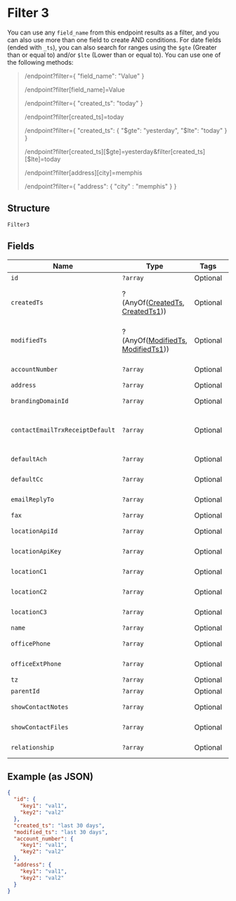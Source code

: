 
# Filter 3

You can use any `field_name` from this endpoint results as a filter, and you can also use more than one field to create AND conditions. For date fields (ended with `_ts`), you can also search for ranges using the `$gte` (Greater than or equal to) and/or  `$lte` (Lower than or equal to). You can use one of the following methods:

> /endpoint?filter={ "field_name": "Value" }
> 
> /endpoint?filter[field_name]=Value
> 
> /endpoint?filter={ "created_ts": "today" }
> 
> /endpoint?filter[created_ts]=today
> 
> /endpoint?filter={ "created_ts": { "$gte": "yesterday", "$lte": "today" } }
> 
> /endpoint?filter[created_ts][$gte]=yesterday&filter[created_ts][$lte]=today
> 
> /endpoint?filter[address][city]=memphis
> 
> /endpoint?filter={ "address": { "city" : "memphis" } }

## Structure

`Filter3`

## Fields

| Name | Type | Tags | Description | Getter | Setter |
|  --- | --- | --- | --- | --- | --- |
| `id` | `?array` | Optional | - | getId(): ?array | setId(?array id): void |
| `createdTs` | ?(AnyOf([CreatedTs](../../doc/models/created-ts-enum.md), [CreatedTs1](../../doc/models/created-ts-1.md))) | Optional | This is a nested AnyOf case. | getCreatedTs(): | setCreatedTs( createdTs): void |
| `modifiedTs` | ?(AnyOf([ModifiedTs](../../doc/models/modified-ts-enum.md), [ModifiedTs1](../../doc/models/modified-ts-1.md))) | Optional | This is a nested AnyOf case. | getModifiedTs(): | setModifiedTs( modifiedTs): void |
| `accountNumber` | `?array` | Optional | - | getAccountNumber(): ?array | setAccountNumber(?array accountNumber): void |
| `address` | `?array` | Optional | - | getAddress(): ?array | setAddress(?array address): void |
| `brandingDomainId` | `?array` | Optional | - | getBrandingDomainId(): ?array | setBrandingDomainId(?array brandingDomainId): void |
| `contactEmailTrxReceiptDefault` | `?array` | Optional | - | getContactEmailTrxReceiptDefault(): ?array | setContactEmailTrxReceiptDefault(?array contactEmailTrxReceiptDefault): void |
| `defaultAch` | `?array` | Optional | - | getDefaultAch(): ?array | setDefaultAch(?array defaultAch): void |
| `defaultCc` | `?array` | Optional | - | getDefaultCc(): ?array | setDefaultCc(?array defaultCc): void |
| `emailReplyTo` | `?array` | Optional | - | getEmailReplyTo(): ?array | setEmailReplyTo(?array emailReplyTo): void |
| `fax` | `?array` | Optional | - | getFax(): ?array | setFax(?array fax): void |
| `locationApiId` | `?array` | Optional | - | getLocationApiId(): ?array | setLocationApiId(?array locationApiId): void |
| `locationApiKey` | `?array` | Optional | - | getLocationApiKey(): ?array | setLocationApiKey(?array locationApiKey): void |
| `locationC1` | `?array` | Optional | - | getLocationC1(): ?array | setLocationC1(?array locationC1): void |
| `locationC2` | `?array` | Optional | - | getLocationC2(): ?array | setLocationC2(?array locationC2): void |
| `locationC3` | `?array` | Optional | - | getLocationC3(): ?array | setLocationC3(?array locationC3): void |
| `name` | `?array` | Optional | - | getName(): ?array | setName(?array name): void |
| `officePhone` | `?array` | Optional | - | getOfficePhone(): ?array | setOfficePhone(?array officePhone): void |
| `officeExtPhone` | `?array` | Optional | - | getOfficeExtPhone(): ?array | setOfficeExtPhone(?array officeExtPhone): void |
| `tz` | `?array` | Optional | - | getTz(): ?array | setTz(?array tz): void |
| `parentId` | `?array` | Optional | - | getParentId(): ?array | setParentId(?array parentId): void |
| `showContactNotes` | `?array` | Optional | - | getShowContactNotes(): ?array | setShowContactNotes(?array showContactNotes): void |
| `showContactFiles` | `?array` | Optional | - | getShowContactFiles(): ?array | setShowContactFiles(?array showContactFiles): void |
| `relationship` | `?array` | Optional | - | getRelationship(): ?array | setRelationship(?array relationship): void |

## Example (as JSON)

```json
{
  "id": {
    "key1": "val1",
    "key2": "val2"
  },
  "created_ts": "last 30 days",
  "modified_ts": "last 30 days",
  "account_number": {
    "key1": "val1",
    "key2": "val2"
  },
  "address": {
    "key1": "val1",
    "key2": "val2"
  }
}
```

